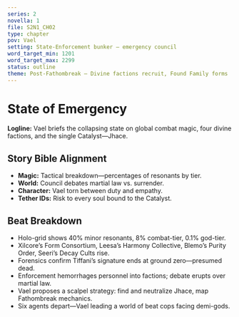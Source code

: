 ```yaml
---
series: 2
novella: 1
file: S2N1_CH02
type: chapter
pov: Vael
setting: State-Enforcement bunker — emergency council
word_target_min: 1201
word_target_max: 2299
status: outline
theme: Post-Fathombreak — Divine factions recruit, Found Family forms
---
```

# State of Emergency

**Logline:** Vael briefs the collapsing state on global combat magic, four divine factions, and the single Catalyst—Jhace.

## Story Bible Alignment
- **Magic:** Tactical breakdown—percentages of resonants by tier.
- **World:** Council debates martial law vs. surrender.
- **Character:** Vael torn between duty and empathy.
- **Tether IDs:** Risk to every soul bound to the Catalyst.

## Beat Breakdown
- Holo-grid shows 40% minor resonants, 8% combat-tier, 0.1% god-tier.
- Xilcore’s Form Consortium, Leesa’s Harmony Collective, Blemo’s Purity Order, Seeri’s Decay Cults rise.
- Forensics confirm Tiffani’s signature ends at ground zero—presumed dead.
- Enforcement hemorrhages personnel into factions; debate erupts over martial law.
- Vael proposes a scalpel strategy: find and neutralize Jhace, map Fathombreak mechanics.
- Six agents depart—Vael leading a world of beat cops facing demi-gods.

